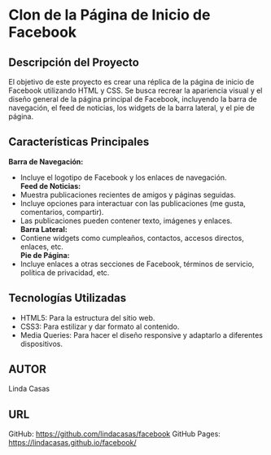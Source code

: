# Clon de la Página de Inicio de Facebook

## Descripción del Proyecto

El objetivo de este proyecto es crear una réplica de la página de inicio de Facebook utilizando HTML y CSS. Se busca recrear la apariencia visual y el diseño general de la página principal de Facebook, incluyendo la barra de navegación, el feed de noticias, los widgets de la barra lateral, y el pie de página.

## Características Principales

**Barra de Navegación:**<br>
   - Incluye el logotipo de Facebook y los enlaces de navegación.<br>
**Feed de Noticias:**<br>
   - Muestra publicaciones recientes de amigos y páginas seguidas.<br>
   - Incluye opciones para interactuar con las publicaciones (me gusta, comentarios, compartir).<br>
   - Las publicaciones pueden contener texto, imágenes y enlaces.<br>
**Barra Lateral:**<br>
   - Contiene widgets como cumpleaños, contactos, accesos directos, enlaces, etc.<br>
**Pie de Página:**<br>
   - Incluye enlaces a otras secciones de Facebook, términos de servicio, política de privacidad, etc.<br>

## Tecnologías Utilizadas

- HTML5: Para la estructura del sitio web.
- CSS3: Para estilizar y dar formato al contenido.
- Media Queries: Para hacer el diseño responsive y adaptarlo a diferentes dispositivos.

## AUTOR

Linda Casas

## URL

GitHub: https://github.com/lindacasas/facebook
GitHub Pages: https://lindacasas.github.io/facebook/
